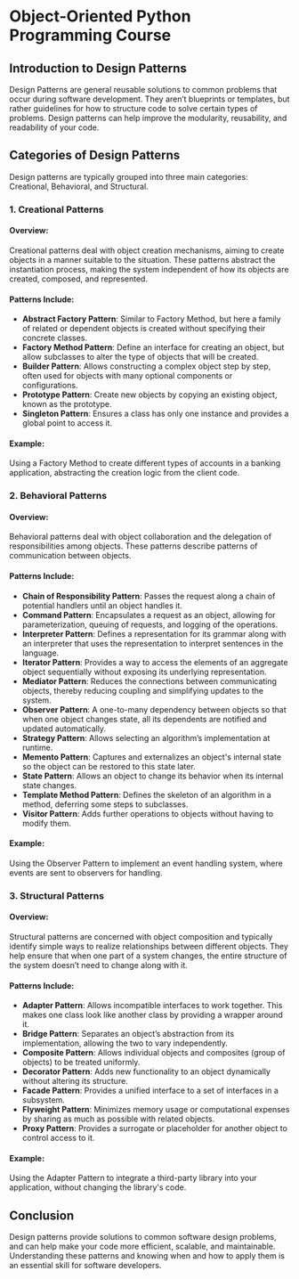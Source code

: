 # Object-Oriented Python Programming Course

## Introduction to Design Patterns

Design Patterns are general reusable solutions to common problems that occur during software development. They aren’t blueprints or templates, but rather guidelines for how to structure code to solve certain types of problems. Design patterns can help improve the modularity, reusability, and readability of your code.

## Categories of Design Patterns

Design patterns are typically grouped into three main categories: Creational, Behavioral, and Structural.

### 1. **Creational Patterns**

#### Overview:
Creational patterns deal with object creation mechanisms, aiming to create objects in a manner suitable to the situation. These patterns abstract the instantiation process, making the system independent of how its objects are created, composed, and represented.

#### Patterns Include:
- **Abstract Factory Pattern**: Similar to Factory Method, but here a family of related or dependent objects is created without specifying their concrete classes.
- **Factory Method Pattern**: Define an interface for creating an object, but allow subclasses to alter the type of objects that will be created.
- **Builder Pattern**: Allows constructing a complex object step by step, often used for objects with many optional components or configurations.
- **Prototype Pattern**: Create new objects by copying an existing object, known as the prototype.
- **Singleton Pattern**: Ensures a class has only one instance and provides a global point to access it.

#### Example:
Using a Factory Method to create different types of accounts in a banking application, abstracting the creation logic from the client code.

### 2. **Behavioral Patterns**

#### Overview:
Behavioral patterns deal with object collaboration and the delegation of responsibilities among objects. These patterns describe patterns of communication between objects.

#### Patterns Include:
- **Chain of Responsibility Pattern**: Passes the request along a chain of potential handlers until an object handles it.
- **Command Pattern**: Encapsulates a request as an object, allowing for parameterization, queuing of requests, and logging of the operations.
- **Interpreter Pattern**: Defines a representation for its grammar along with an interpreter that uses the representation to interpret sentences in the language.
- **Iterator Pattern**: Provides a way to access the elements of an aggregate object sequentially without exposing its underlying representation.
- **Mediator Pattern**: Reduces the connections between communicating objects, thereby reducing coupling and simplifying updates to the system.
- **Observer Pattern**: A one-to-many dependency between objects so that when one object changes state, all its dependents are notified and updated automatically.
- **Strategy Pattern**: Allows selecting an algorithm’s implementation at runtime.
- **Memento Pattern**: Captures and externalizes an object's internal state so the object can be restored to this state later.
- **State Pattern**: Allows an object to change its behavior when its internal state changes.
- **Template Method Pattern**: Defines the skeleton of an algorithm in a method, deferring some steps to subclasses.
- **Visitor Pattern**: Adds further operations to objects without having to modify them.

#### Example:
Using the Observer Pattern to implement an event handling system, where events are sent to observers for handling.

### 3. **Structural Patterns**

#### Overview:
Structural patterns are concerned with object composition and typically identify simple ways to realize relationships between different objects. They help ensure that when one part of a system changes, the entire structure of the system doesn’t need to change along with it.

#### Patterns Include:
- **Adapter Pattern**: Allows incompatible interfaces to work together. This makes one class look like another class by providing a wrapper around it.
- **Bridge Pattern**: Separates an object’s abstraction from its implementation, allowing the two to vary independently.
- **Composite Pattern**: Allows individual objects and composites (group of objects) to be treated uniformly.
- **Decorator Pattern**: Adds new functionality to an object dynamically without altering its structure.
- **Facade Pattern**: Provides a unified interface to a set of interfaces in a subsystem.
- **Flyweight Pattern**: Minimizes memory usage or computational expenses by sharing as much as possible with related objects.
- **Proxy Pattern**: Provides a surrogate or placeholder for another object to control access to it.

#### Example:
Using the Adapter Pattern to integrate a third-party library into your application, without changing the library's code.

## Conclusion

Design patterns provide solutions to common software design problems, and can help make your code more efficient, scalable, and maintainable. Understanding these patterns and knowing when and how to apply them is an essential skill for software developers.